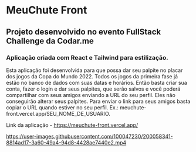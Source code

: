 # MeuChute Front

## Projeto desenvolvido no evento FullStack Challenge da Codar.me

### Aplicação criada com React e Tailwind para estilização.

Esta aplicação foi desenvolvida para que possa dar seu palpite no placar dos jogos da Copa do Mundo 2022. 
Todos os jogos da primeira fase já estão no banco de dados com suas datas e horários.
Então basta criar sua conta, fazer o login e dar seus palpites, que serão salvos e você poderá compartilhar com seus amigos enviando a URL do seu perfil. Eles não conseguirão alterar seus palpites.
Para enviar o link para seus amigos basta copiar o URL quando estiver no seu perfil. Ex.: meuchute-front.vercel.app/SEU_NOME_DE_USUARIO.


Link da aplicação - https://meuchute-front.vercel.app/



https://user-images.githubusercontent.com/100047230/200058341-8814ad17-3a60-49a4-94d8-4428ae7440e2.mp4

